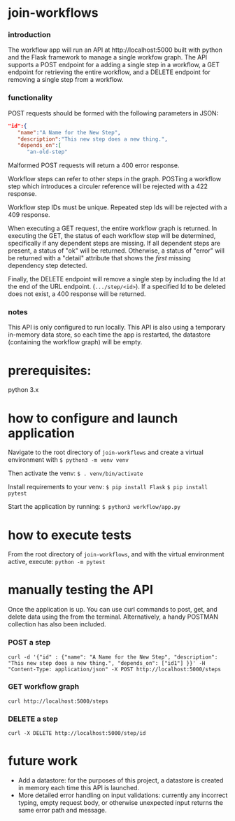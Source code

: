 # join-workflows
### introduction
The workflow app will run an API at http://localhost:5000 built with python and the Flask framework to manage a single workfow graph. The API supports a POST endpoint for a adding a single step in a workflow, a GET endpoint for retrieving the entire workflow, and a DELETE endpoint for removing a single step from a workflow.

### functionality
POST requests should be formed with the following parameters in JSON:
```json
"id":{
   "name":"A Name for the New Step",
   "description":"This new step does a new thing.",
   "depends_on":[
      "an-old-step"
```

Malformed POST requests will return a 400 error response. 

Workflow steps can refer to other steps in the graph. POSTing a workflow step which introduces a circuler reference will be rejected with a 422 response. 

Workflow step IDs must be unique. Repeated step Ids will be rejected with a 409 response. 

When executing a GET request, the entire workflow graph is returned. In executing the GET, the status of each workflow step will be determined, specifically if any dependent steps are missing. If all dependent steps are present, a status of "ok" will be returned. Otherwise, a status of "error" will be returned with a "detail" attribute that shows the *first* missing dependency step detected.

Finally, the DELETE endpoint will remove a single step by including the Id at the end of the URL endpoint. (`.../step/<id>`). If a specified Id to be deleted does not exist, a 400 response will be returned.

### notes
This API is only configured to run locally. This API is also using a temporary in-memory data store, so each time the app is restarted, the datastore (containing the workflow graph) will be empty. 


# prerequisites:
python 3.x

# how to configure and launch application
Navigate to the root directory of `join-workflows` and create a virtual environment with
```$ python3 -m venv venv```

Then activate the venv:
```$ . venv/bin/activate```

Install requirements to your venv:
```$ pip install Flask```
```$ pip install pytest```

Start the application by running:
```$ python3 workflow/app.py```

# how to execute tests
From the root directory of `join-workflows`, and with the virtual environment active, execute:
```python -m pytest```

# manually testing the API
Once the application is up. You can use curl commands to post, get, and delete data using the from the terminal. Alternatively, a handy POSTMAN collection has also been included. 

### POST a step
```curl -d '{"id" : {"name": "A Name for the New Step", "description": "This new step does a new thing.", "depends_on": ["id1"] }}' -H "Content-Type: application/json" -X POST http://localhost:5000/steps```

### GET workflow graph
```curl http://localhost:5000/steps```

### DELETE a step
```curl -X DELETE http://localhost:5000/step/id```

# future work

- Add a datastore: for the purposes of this project, a datastore is created in memory each time this API is launched.
- More detailed error handling on input validations: currently any incorrect typing, empty request body, or otherwise unexpected input returns the same error path and message. 
